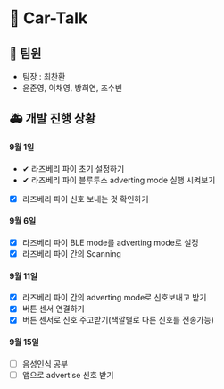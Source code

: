 # 🚗 Car-Talk

## 🚕 팀원
- 팀장 : 최찬환
- 윤준영, 이채영, 방희연, 조수빈


## 🚑 개발 진행 상황

#### 9월 1일
- ✔ 라즈베리 파이 초기 설정하기
- ✔ 라즈베리 파이 블루투스 adverting mode 실행 시켜보기
- [X] 라즈베리 파이 신호 보내는 것 확인하기

#### 9월 6일
- [X] 라즈베리 파이 BLE mode를 adverting mode로 설정
- [X] 라즈베리 파이 간의 Scanning

#### 9월 11일
- [X] 라즈베리 파이 간의 adverting mode로 신호보내고 받기
- [X] 버튼 센서 연결하기 
- [X] 버튼 센서로 신호 주고받기(색깔별로 다른 신호를 전송가능)

#### 9월 15일
- [ ] 음성인식 공부
- [ ] 앱으로 advertise 신호 받기
